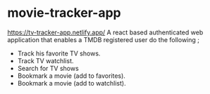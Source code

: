 # movie-tracker-app
https://tv-tracker-app.netlify.app/
A react based authenticated web application that enables a TMDB registered user do the following ;
- Track his favorite TV shows.
- Track TV watchlist.
- Search for TV shows
- Bookmark a movie (add to favorites).
- Bookmark a movie (add to watchlist).
